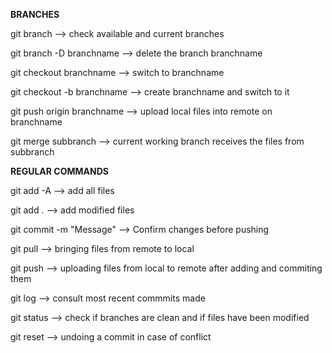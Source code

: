 **BRANCHES**

git branch --> check available and current branches

git branch -D branchname  --> delete the branch branchname

git checkout branchname --> switch to branchname

git checkout -b branchname --> create branchname and switch to it

git push origin branchname --> upload local files into remote on branchname

git merge subbranch --> current working branch receives the files from subbranch


**REGULAR COMMANDS**

git add -A --> add all files

git add . --> add modified files

git commit -m "Message" --> Confirm changes before pushing

git pull --> bringing files from remote to local

git push --> uploading files from local to remote after adding and commiting them

git log --> consult most recent commmits made

git status --> check if branches are clean and if files have been modified

git reset --> undoing a commit in case of conflict
